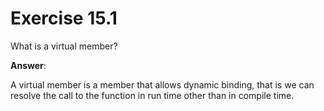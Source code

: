 # Exercise 15.1

What is a virtual member?

**Answer**:

A virtual member is a member that allows dynamic binding, that is we can resolve the call to the function in run time other than in compile time.